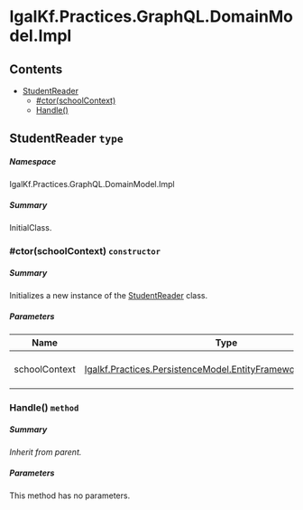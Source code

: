 <a name='assembly'></a>
# IgalKf.Practices.GraphQL.DomainModel.Impl

## Contents

- [StudentReader](#T-IgalKf-Practices-GraphQL-DomainModel-Impl-StudentReader 'IgalKf.Practices.GraphQL.DomainModel.Impl.StudentReader')
  - [#ctor(schoolContext)](#M-IgalKf-Practices-GraphQL-DomainModel-Impl-StudentReader-#ctor-Igalkf-Practices-PersistenceModel-EntityFramework-SchoolContext- 'IgalKf.Practices.GraphQL.DomainModel.Impl.StudentReader.#ctor(Igalkf.Practices.PersistenceModel.EntityFramework.SchoolContext)')
  - [Handle()](#M-IgalKf-Practices-GraphQL-DomainModel-Impl-StudentReader-Handle-IgalKf-Practices-GraphQL-DomainModel-Cqrs-StudetQuery,System-Threading-CancellationToken- 'IgalKf.Practices.GraphQL.DomainModel.Impl.StudentReader.Handle(IgalKf.Practices.GraphQL.DomainModel.Cqrs.StudetQuery,System.Threading.CancellationToken)')

<a name='T-IgalKf-Practices-GraphQL-DomainModel-Impl-StudentReader'></a>
## StudentReader `type`

##### Namespace

IgalKf.Practices.GraphQL.DomainModel.Impl

##### Summary

InitialClass.

<a name='M-IgalKf-Practices-GraphQL-DomainModel-Impl-StudentReader-#ctor-Igalkf-Practices-PersistenceModel-EntityFramework-SchoolContext-'></a>
### #ctor(schoolContext) `constructor`

##### Summary

Initializes a new instance of the [StudentReader](#T-IgalKf-Practices-GraphQL-DomainModel-Impl-StudentReader 'IgalKf.Practices.GraphQL.DomainModel.Impl.StudentReader') class.

##### Parameters

| Name | Type | Description |
| ---- | ---- | ----------- |
| schoolContext | [Igalkf.Practices.PersistenceModel.EntityFramework.SchoolContext](#T-Igalkf-Practices-PersistenceModel-EntityFramework-SchoolContext 'Igalkf.Practices.PersistenceModel.EntityFramework.SchoolContext') | School database context. |

<a name='M-IgalKf-Practices-GraphQL-DomainModel-Impl-StudentReader-Handle-IgalKf-Practices-GraphQL-DomainModel-Cqrs-StudetQuery,System-Threading-CancellationToken-'></a>
### Handle() `method`

##### Summary

*Inherit from parent.*

##### Parameters

This method has no parameters.
